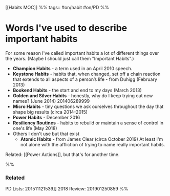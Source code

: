 [[Habits MOC]] %% tags:: #on/habit #on/PD %%
# Words I've used to describe important habits
For some reason I've called important habits a lot of different things over the years. (Maybe I should just call them "Important Habits".)

- **Champion Habits** - a term used in an April 2010 speech.
- **Keystone Habits** - habits that, when changed, set off a chain reaction that extends to all aspects of a person’s life - from Duhigg (February 2013)
- **Bookend Habits** - the start and end to my days (March 2013)
- **Golden and Silver Habits** - honestly, why do I keep trying out new names? (June 2014) 201406289999
- **Micro Habits** - tiny questions we ask ourselves throughout the day that shape big results (circa 2014-2015)
- **Power Habits** - December 2016
- **Resiliency Routines** - habits to rebuild or maintain a sense of control in one's life (May 2018)
- Others I don't use but that exist
	- **Atomic Habits** - from James Clear (circa October 2019) At least I'm not alone with the affliction of trying to name really important habits.

Related: [[Power Actions]], but that's for another time.

%%
### Related
PD Lists: 201511121539]] 
2018 Review: 201901250859
%%